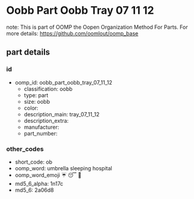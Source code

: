 # Oobb Part Oobb Tray 07 11 12  

note: This is part of OOMP the Oopen Organization Method For Parts. For more details: https://github.com/oomlout/oomp_base

##  part details





### id
* oomp_id: oobb_part_oobb_tray_07_11_12
  * classification: oobb
  * type: part
  * size: oobb
  * color: 
  * description_main: tray_07_11_12
  * description_extra: 
  * manufacturer: 
  * part_number: 

### other_codes
* short_code: ob
* oomp_word: umbrella sleeping hospital
* oomp_word_emoji :umbrella: :sleeping: :hospital:
* md5_6_alpha: 1n17c
* md5_6: 2a06d8
